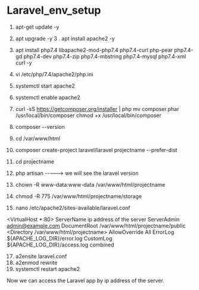 # Laravel_env_setup

1. apt-get update -y
2. apt upgrade -y
3 . apt install apache2 -y
4. apt install php7.4 libapache2-mod-php7.4 php7.4-curl php-pear php7.4-gd php7.4-dev php7.4-zip php7.4-mbstring php7.4-mysql php7.4-xml curl -y

5. vi /etc/php/7.4/apache2/php.ini
6. systemctl start apache2
7. systemctl enable apache2
8. curl -sS https://getcomposer.org/installer | php
mv composer.phar /usr/local/bin/composer
chmod +x /usr/local/bin/composer

9. composer --version
10. cd /var/www/html
11. composer create-project laravel/laravel projectname --prefer-dist
12. cd projectname
13. php artisan         -----> we will see the laravel version
14. chown -R www-data:www-data /var/www/html/projectname
15. chmod -R 775 /var/www/html/projectname/storage
16. nano /etc/apache2/sites-available/laravel.conf

<VirtualHost *:80>
ServerName ip address of the server
ServerAdmin admin@example.com
DocumentRoot /var/www/html/projectname/public
<Directory /var/www/html/projectname>
AllowOverride All
</Directory>
ErrorLog ${APACHE_LOG_DIR}/error.log
CustomLog ${APACHE_LOG_DIR}/access.log combined
</VirtualHost>

17. a2ensite laravel.conf
18. a2enmod rewrite
19. systemctl restart apache2

Now we can access the Laravel app by ip address of the server.

 
